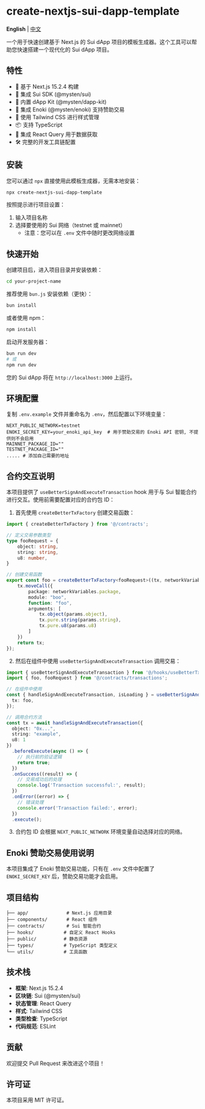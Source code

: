 # create-nextjs-sui-dapp-template

**English** | [中文](README_CN.md)

一个用于快速创建基于 Next.js 的 Sui dApp 项目的模板生成器。这个工具可以帮助您快速搭建一个现代化的 Sui dApp 项目。

## 特性

- 🚀 基于 Next.js 15.2.4 构建
- 💎 集成 Sui SDK (@mysten/sui)
- 🔌 内置 dApp Kit (@mysten/dapp-kit)
- 💫 集成 Enoki (@mysten/enoki) 支持赞助交易
- 🎨 使用 Tailwind CSS 进行样式管理
- 📦 支持 TypeScript
- 🔄 集成 React Query 用于数据获取
- 🛠️ 完整的开发工具链配置

## 安装

您可以通过 `npx` 直接使用此模板生成器，无需本地安装：

```bash
npx create-nextjs-sui-dapp-template
```

按照提示进行项目设置：

1. 输入项目名称
2. 选择要使用的 Sui 网络（testnet 或 mainnet）
   - 注意：您可以在 `.env` 文件中随时更改网络设置

## 快速开始

创建项目后，进入项目目录并安装依赖：

```bash
cd your-project-name
```

推荐使用 `bun.js` 安装依赖（更快）：

```bash
bun install
```

或者使用 npm：

```bash
npm install
```

启动开发服务器：

```bash
bun run dev
# 或
npm run dev
```

您的 Sui dApp 将在 `http://localhost:3000` 上运行。

## 环境配置

复制 `.env.example` 文件并重命名为 `.env`，然后配置以下环境变量：

```env
NEXT_PUBLIC_NETWORK=testnet
ENOKI_SECRET_KEY=your_enoki_api_key  # 用于赞助交易的 Enoki API 密钥, 不提供则不会启用
MAINNET_PACKAGE_ID=""  
TESTNET_PACKAGE_ID=""  
..... # 添加自己需要的地址
```

## 合约交互说明

本项目提供了 `useBetterSignAndExecuteTransaction` hook 用于与 Sui 智能合约进行交互。使用前需要配置对应的合约包 ID：

1. 首先使用 `createBetterTxFactory` 创建交易函数：
```typescript
import { createBetterTxFactory } from '@/contracts';

// 定义交易参数类型
type fooRequest = {
    object: string,
    string: string,
    u8: number,
}

// 创建交易函数
export const foo = createBetterTxFactory<fooRequest>((tx, networkVariables, params) => {
    tx.moveCall({
        package: networkVariables.package,
        module: "boo",
        function: "foo",
        arguments: [
            tx.object(params.object),
            tx.pure.string(params.string),
            tx.pure.u8(params.u8)
        ]
    })
    return tx;
});
```

2. 然后在组件中使用 `useBetterSignAndExecuteTransaction` 调用交易：
```typescript
import { useBetterSignAndExecuteTransaction } from '@/hooks/useBetterTx';
import { foo, fooRequest } from '@/contracts/transactions';

// 在组件中使用
const { handleSignAndExecuteTransaction, isLoading } = useBetterSignAndExecuteTransaction({
  tx: foo,
});

// 调用合约方法
const tx = await handleSignAndExecuteTransaction({
  object: "0x...",
  string: "example",
  u8: 1
})
  .beforeExecute(async () => {
    // 执行前的验证逻辑
    return true;
  })
  .onSuccess((result) => {
    // 交易成功后的处理
    console.log('Transaction successful:', result);
  })
  .onError((error) => {
    // 错误处理
    console.error('Transaction failed:', error);
  })
  .execute();
```

3. 合约包 ID 会根据 `NEXT_PUBLIC_NETWORK` 环境变量自动选择对应的网络。

## Enoki 赞助交易使用说明

本项目集成了 Enoki 赞助交易功能，只有在 `.env` 文件中配置了 `ENOKI_SECRET_KEY` 后，赞助交易功能才会启用。

## 项目结构

```
├── app/              # Next.js 应用目录
├── components/       # React 组件
├── contracts/        # Sui 智能合约
├── hooks/           # 自定义 React Hooks
├── public/          # 静态资源
├── types/           # TypeScript 类型定义
└── utils/           # 工具函数
```

## 技术栈

- **框架**: Next.js 15.2.4
- **区块链**: Sui (@mysten/sui)
- **状态管理**: React Query
- **样式**: Tailwind CSS
- **类型检查**: TypeScript
- **代码规范**: ESLint

## 贡献

欢迎提交 Pull Request 来改进这个项目！

## 许可证

本项目采用 MIT 许可证。

